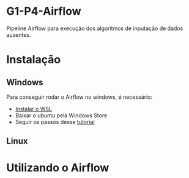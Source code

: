 # G1-P4-Airflow
Pipeline Airflow para execução dos algoritmos de inputação de dados ausentes.

# Instalação
## Windows
Para conseguir rodar o Airflow no windows, é necessário:
- [Instalar o WSL](https://docs.microsoft.com/pt-br/windows/wsl/install)
- Baixar o ubuntu pela Windows Store
- Seguir os passos desse [tutorial](https://insaid.medium.com/setting-up-apache-airflow-in-windows-using-wsl-8e0a87cd4945#a441)
## Linux

# Utilizando o Airflow
